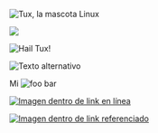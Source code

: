 ![Tux, la mascota Linux](/assets/images/tux.png)

![](/assets/favicon.ico)

![Hail Tux!](/assets/images/tux.png "Usa linux, no seas loco")

![Texto alternativo](url/to/imagen "Atributo título opcional")

Mi ![foo bar](/path/to/tren.jpg "título")

[![Imagen dentro de link en línea](https://image.ext)](https://enlace.ext)

[![Imagen dentro de link referenciado](https://imagen.ext)][1]

[id]: url/a/imagen "Título de atributo opcional"
[1]: https://enlace-1.ext
